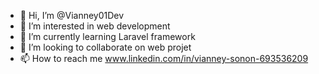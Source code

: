- 👋 Hi, I’m @Vianney01Dev
- 👀 I’m interested in web development 
- 🌱 I’m currently learning Laravel framework
- 💞️ I’m looking to collaborate on web projet
- 📫 How to reach me www.linkedin.com/in/vianney-sonon-693536209

<!---
Vianney01Dev/Vianney01Dev is a ✨ special ✨ repository because its `README.md` (this file) appears on your GitHub profile.
You can click the Preview link to take a look at your changes.
--->
